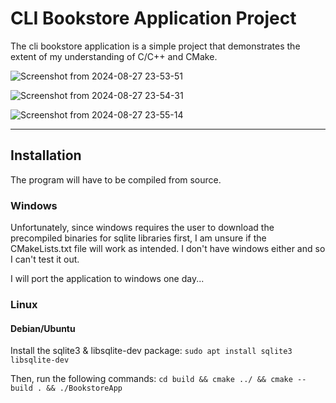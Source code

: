# CLI Bookstore Application Project
The cli bookstore application is a simple project that demonstrates the extent of my understanding of C/C++ and CMake.

![Screenshot from 2024-08-27 23-53-51](https://github.com/user-attachments/assets/8ae74c12-8511-4bbc-aac1-fb14e76ca991)

![Screenshot from 2024-08-27 23-54-31](https://github.com/user-attachments/assets/b51d66f8-d165-4227-b179-ab5df7b1d9cc)

![Screenshot from 2024-08-27 23-55-14](https://github.com/user-attachments/assets/e7655f0f-d1e6-48c6-8adc-7d7a495dd49f)


* * *
## Installation
The program will have to be compiled from source.
### Windows
Unfortunately, since windows requires the user to download the precompiled binaries for sqlite libraries first, I am unsure
if the CMakeLists.txt file will work as intended. I don't have windows either and so I can't test it out.

I will port the application to windows one day...

### Linux
#### Debian/Ubuntu
Install the sqlite3 & libsqlite-dev package:
  `sudo apt install sqlite3 libsqlite-dev`

Then, run the following commands:
`cd build && cmake ../ && cmake --build . && ./BookstoreApp`
